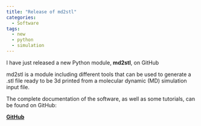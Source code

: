 ```yaml
---
title: "Release of md2stl"
categories:
  - Software
tags:
  - new
  - python
  - simulation
---
```


I have just released a new Python module, **md2stl**, on GitHub

md2stl is a module including different tools that can be used to generate a .stl file ready to be 3d printed from a molecular dynamic (MD) simulation input file.

The complete documentation of the software, as well as some tutorials, can be found on GitHub:

<a href="https://github.com/vivien-walter/md2stl" class="btn btn--primary"><b>GitHub</b></a>
